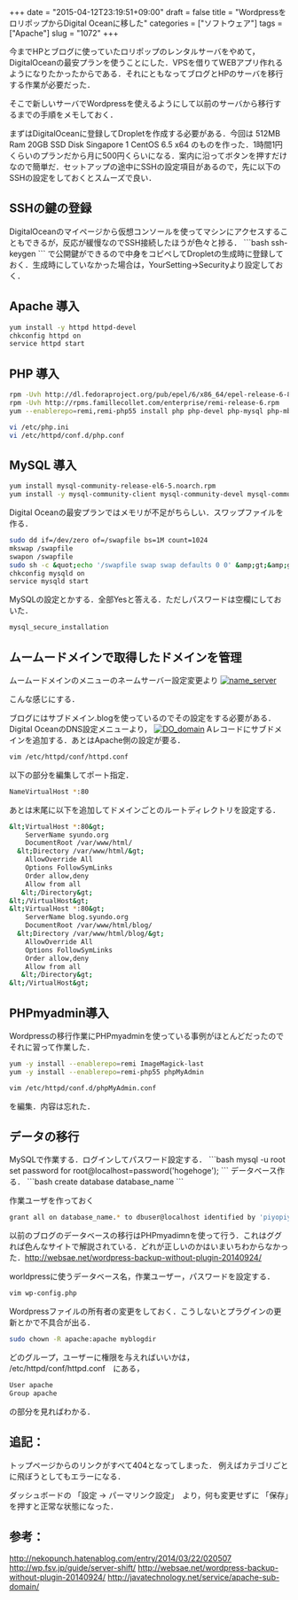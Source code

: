 +++
date = "2015-04-12T23:19:51+09:00"
draft = false
title = "WordpressをロリポップからDigital Oceanに移した"
categories = ["ソフトウェア"]
tags = ["Apache"]
slug = "1072"
+++

今までHPとブログに使っていたロリポップのレンタルサーバをやめて，DigitalOceanの最安プランを使うことにした．VPSを借りてWEBアプリ作れるようになりたかったからである．それにともなってブログとHPのサーバを移行する作業が必要だった．

そこで新しいサーバでWordpressを使えるようにして以前のサーバから移行するまでの手順をメモしておく．

まずはDigitalOceanに登録してDropletを作成する必要がある．今回は
512MB Ram 20GB SSD Disk Singapore 1 CentOS 6.5 x64
のものを作った．1時間1円くらいのプランだから月に500円くらいになる．案内に沿ってボタンを押すだけなので簡単だ．セットアップの途中にSSHの設定項目があるので，先に以下のSSHの設定をしておくとスムーズで良い．

<h2>SSHの鍵の登録</h2>
DigitalOceanのマイページから仮想コンソールを使ってマシンにアクセスすることもできるが，反応が緩慢なのでSSH接続したほうが色々と捗る．
```bash
ssh-keygen
```
で公開鍵ができるので中身をコピペしてDropletの生成時に登録しておく．生成時にしていなかった場合は，YourSetting-&gt;Securityより設定しておく．

<h2>Apache 導入</h2>

```bash
yum install -y httpd httpd-devel
chkconfig httpd on
service httpd start
```

<h2>PHP 導入</h2>

```bash
rpm -Uvh http://dl.fedoraproject.org/pub/epel/6/x86_64/epel-release-6-8.noarch.rpm
rpm -Uvh http://rpms.famillecollet.com/enterprise/remi-release-6.rpm
yum --enablerepo=remi,remi-php55 install php php-devel php-mysql php-mbstring php-gd
```

```bash
vi /etc/php.ini
vi /etc/httpd/conf.d/php.conf
```

<h2>MySQL 導入</h2>

```bash
yum install mysql-community-release-el6-5.noarch.rpm
yum install -y mysql-community-client mysql-community-devel mysql-community-server
```
Digital Oceanの最安プランではメモリが不足がちらしい．スワップファイルを作る．
```bash
sudo dd if=/dev/zero of=/swapfile bs=1M count=1024
mkswap /swapfile
swapon /swapfile
sudo sh -c &quot;echo '/swapfile swap swap defaults 0 0' &amp;gt;&amp;gt; /etc/fstab&quot;
chkconfig mysqld on
service mysqld start
```
MySQLの設定とかする．全部Yesと答える．ただしパスワードは空欄にしておいた．

```bash
mysql_secure_installation
```

<h2>ムームードメインで取得したドメインを管理</h2>
ムームードメインのメニューのネームサーバー設定変更より
<a href="/images/2015/04/name_server.png"><img class="alignnone size-full wp-image-1079" src="/images/2015/04/name_server.png" alt="name_server"   />
</a>

こんな感じにする．

ブログにはサブドメイン.blogを使っているのでその設定をする必要がある．
Digital OceanのDNS設定メニューより，
<a href="/images/2015/04/DO_domain.png"><img class="alignnone size-full wp-image-1078" src="/images/2015/04/DO_domain.png" alt="DO_domain"   /></a>
Aレコードにサブドメインを追加する．あとはApache側の設定が要る．

```bash
vim /etc/httpd/conf/httpd.conf
```
以下の部分を編集してポート指定．
```bash
NameVirtualHost *:80
```
あとは末尾に以下を追加してドメインごとのルートディレクトリを設定する．
```bash
&lt;VirtualHost *:80&gt;
    ServerName syundo.org
    DocumentRoot /var/www/html/
  &lt;Directory /var/www/html/&gt;
    AllowOverride All
    Options FollowSymLinks
    Order allow,deny
    Allow from all
   &lt;/Directory&gt;
&lt;/VirtualHost&gt;
&lt;VirtualHost *:80&gt;
    ServerName blog.syundo.org
    DocumentRoot /var/www/html/blog/
  &lt;Directory /var/www/html/blog/&gt;
    AllowOverride All
    Options FollowSymLinks
    Order allow,deny
    Allow from all
   &lt;/Directory&gt;
&lt;/VirtualHost&gt;
```

<h2>PHPmyadmin導入</h2>
Wordpressの移行作業にPHPmyadminを使っている事例がほとんどだったのでそれに習って作業した．

```bash
yum -y install --enablerepo=remi ImageMagick-last
yum -y install --enablerepo=remi-php55 phpMyAdmin
```

```bash
vim /etc/httpd/conf.d/phpMyAdmin.conf
```
を編集．内容は忘れた．

<h2>データの移行</h2>
MySQLで作業する．ログインしてパスワード設定する．
```bash
mysql -u root
set password for root@localhost=password('hogehoge');
```
データベース作る．
```bash
create database database_name
```

作業ユーザを作っておく
```bash
grant all on database_name.* to dbuser@localhost identified by 'piyopiyo';
```
以前のブログのデータベースの移行はPHPmyadimnを使って行う．これはググれば色んなサイトで解説されている．どれが正しいのかはいまいちわからなかった．<a href="http://websae.net/wordpress-backup-without-plugin-20140924/">http://websae.net/wordpress-backup-without-plugin-20140924/</a>

worldpressに使うデータベース名，作業ユーザー，パスワードを設定する．
```bash
vim wp-config.php
```
Wordpressファイルの所有者の変更をしておく．こうしないとプラグインの更新とかで不具合が出る．
```bash
sudo chown -R apache:apache myblogdir
```
どのグループ，ユーザーに権限を与えればいいかは， /etc/httpd/conf/httpd.conf　にある，
```bash
User apache
Group apache
```
の部分を見ればわかる．

<h2>追記：</h2>
トップページからのリンクがすべて404となってしまった．
例えばカテゴリごとに飛ぼうとしてもエラーになる．

ダッシュボードの 「設定 -&gt; パーマリンク設定」　より，何も変更せずに 「保存」　を押すと正常な状態になった．

<h2>参考：</h2>
<a href="http://nekopunch.hatenablog.com/entry/2014/03/22/020507">http://nekopunch.hatenablog.com/entry/2014/03/22/020507</a>
<a href="http://wp.fsv.jp/guide/server-shift/">http://wp.fsv.jp/guide/server-shift/</a>
<a href="http://websae.net/wordpress-backup-without-plugin-20140924/">http://websae.net/wordpress-backup-without-plugin-20140924/</a>
<a href="http://javatechnology.net/service/apache-sub-domain/">http://javatechnology.net/service/apache-sub-domain/</a>
